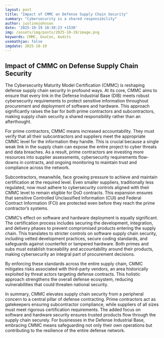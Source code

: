 ```yaml
---
layout: post
title: "Impact of CMMC on Defense Supply Chain Security"
summary: "Cybersecurity is a shared responsibility"
author: justinmjohnson
date: '2025-10-19 18:30:23 +1530'
img: /assets/img/posts/2025-10-19/image.png
keywords: CMMC, GovCon, Audits
usemathjax: false
imgdate: 2025-10-19
---
```

## Impact of CMMC on Defense Supply Chain Security

The Cybersecurity Maturity Model Certification (CMMC) is reshaping defense supply chain security in profound ways. At its core, CMMC aims to ensure that every link in the Defense Industrial Base (DIB) meets robust cybersecurity requirements to protect sensitive information throughout procurement and deployment of software and hardware. This approach significantly raises the bar for both prime contractors and subcontractors, making supply chain security a shared responsibility rather than an afterthought.

For prime contractors, CMMC means increased accountability. They must verify that all their subcontractors and suppliers meet the appropriate CMMC level for the information they handle. This is crucial because a single weak link in the supply chain can expose the entire project to cyber threats and data breaches. As a result, prime contractors are investing more resources into supplier assessments, cybersecurity requirements flow-downs in contracts, and ongoing monitoring to maintain trust and compliance across the network.

Subcontractors, meanwhile, face growing pressure to achieve and maintain certification at the required level. Even smaller suppliers, traditionally less regulated, now must adhere to cybersecurity controls aligned with their CMMC level to remain eligible for DoD contracts. This expansion ensures that sensitive Controlled Unclassified Information (CUI) and Federal Contract Information (FCI) are protected even before they reach the prime contractor’s systems.

CMMC’s effect on software and hardware deployment is equally significant. The certification process includes securing the development, integration, and delivery phases to prevent compromised products entering the supply chain. This translates to stricter controls on software supply chain security, including vetted development practices, secure coding standards, and safeguards against counterfeit or tampered hardware. Both primes and subs must establish traceability and accountability around their products, making cybersecurity an integral part of procurement decisions.

By enforcing these standards across the entire supply chain, CMMC mitigates risks associated with third-party vendors, an area historically exploited by threat actors targeting defense contracts. This holistic approach strengthens the overall defense ecosystem, reducing vulnerabilities that could threaten national security.

In summary, CMMC elevates supply chain security from a peripheral concern to a central pillar of defense contracting. Prime contractors act as gatekeepers ensuring subcontractor compliance, while suppliers of all sizes must meet rigorous certification requirements. The added focus on software and hardware security ensures trusted products flow through the supply chain securely. For businesses in the Defense Industrial Base, embracing CMMC means safeguarding not only their own operations but contributing to the resilience of the entire defense network.